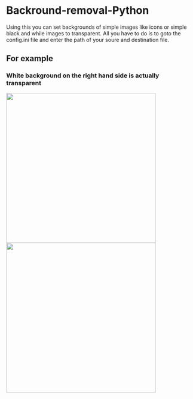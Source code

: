 # Backround-removal-Python
Using this you can set backgrounds of simple images like icons or  simple black and while images to transparent.
All you have to do is to goto the config.ini file and enter the path of your soure and destination file.

## For example 
### White background on the right hand side is actually transparent

<img src="https://github.com/meullah/Backround-removal-Python/blob/master/pic.png" width="400" height="400">     <img src="https://github.com/meullah/Backround-removal-Python/blob/master/newPic.png" width="400" height="400">
